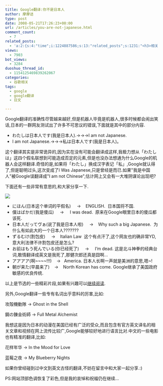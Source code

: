 ```yaml
---
title: Google翻译:你不是日本人
author: 摩摩诘
type: post
date: 2008-05-21T17:26:23+00:00
url: /articles/you-are-not-japanese.html
comment_count:
  - 7
related_posts:
  - 'a:2:{s:4:"time";i:1224887586;s:13:"related_posts";s:1231:"<h3>相关日志</h3><ul class="related_post"><li><a href="http://www.digglife.cn/articles/adsense-for-feed-review.html" title="Google AdSense的Feed广告">Google AdSense的Feed广告</a></li><li><a href="http://www.digglife.cn/articles/input-japanese-emoticons.html" title="如何输入日语颜文字">如何输入日语颜文字</a></li><li><a href="http://www.digglife.cn/articles/google-maps-japan-street-view.html" title="Google地图日本版加入街景(Street View)功能">Google地图日本版加入街景(Street View)功能</a></li><li><a href="http://www.digglife.cn/articles/knol-open.html" title="Google的维基百科Knol正式开放">Google的维基百科Knol正式开放</a></li><li><a href="http://www.digglife.cn/articles/google-docs-templates.html" title="使用开放的模板创建Google文件">使用开放的模板创建Google文件</a></li><li><a href="http://www.digglife.cn/articles/adsense-referrals-retired.html" title="Adsense推介计划将在8月底暂停">Adsense推介计划将在8月底暂停</a></li><li><a href="http://www.digglife.cn/articles/add-google-toolbar-functions-firefox3.html" title="给Firefox 3添加Google Toolbar的功能">给Firefox 3添加Google Toolbar的功能</a></li></ul>";}'
views:
  - 7903
bot_views:
  - 3284
duoshuo_thread_id:
  - 1154125469839262067
categories:
  - 谷歌相关
tags:
  - google
  - google翻译
  - 日文

---
```

Google翻译的准确性尽管越来越好,但是机器人毕竟是机器人,很多时候都会闹出笑话,日本的一群网友测试出了许多不可思议的错误,下面就是其中的部分内容.

  * わたしは日本人です(我是日本人).&#8594;&#8594;&#8594;I am not Japanese. 
  * I am not Japanese.&#8594;&#8594;&#8594;私は日本人です(我是日本人)。 

这个翻译其实是非常诡异的,因为实在没有可能会翻译成这样,我极力想从「わたしは」这四个假名联想到可能造成否定的元素,但是也没办法想通为什么Google的机器人会这样翻译.奇怪的是,如果将「わたし」换成汉字表记「私」,Google就认得了,但是聪明过头,这次变成了I Was Japanese,只是曾经是而已.如果"我是中国人"被Google误翻译成"I am not Chinese",估计网上又会有一大堆阴谋论出现吧?

<!--more-->

下面还有一些非常有意思的,和大家分享一下.

 ![][1]

  * にほん(日本这个单词的平假名)&#160;&#160;&#160;&#160; &#8594;&#160;&#160;&#160; ENGLISH.&#160; 日本国将不国. 
  * 僕はばかだ(我是傻瓜)&#160;&#160;&#160;&#160; &#8594;&#160;&#160;&#160;&#160; I was dead.&#160; 原来在Google眼里日本的傻瓜都该死. 
  * 日本人だってヴぁ(说了我是日本人啦)&#160;&#160;&#160;&#160; &#8594;&#160;&#160;&#160; Why such a big Japanese.&#160; 为什么有如此大的一个日本人??????? 
  * ずるむけ(割包皮)&#160;&#160;&#160;&#160; &#8594;&#160;&#160;&#160; Italian Law&#160; 这个有点汗了,这个网友也的确非常YD,意大利法律不许割包皮还是怎么? 
  * お前はもう死んでいる(你已经死了)&#160;&#160;&#160;&#160; &#8594;&#160;&#160;&#160;&#160; I&#8217;m dead. 这是北斗神拳的经典台词,敢情翻译成英文是我死了,那健次郎还真是囧啊&#8230; 
  * アアアア(啊~~~~!!!)&#160;&#160;&#160; &#8594;&#160;&#160; America. 日本人长啊一声就是美洲的意思,嗯~! 
  * 朝が来た(早晨来了)&#160;&#160;&#160; &#8594;&#160;&#160;&#160; North Korean has come. Google继承了美国政府敏感的优良传统. 

以上是节选的一些精彩片段,如果有兴趣可以<a title="继续阅读" href="http://workingnews.blog117.fc2.com/blog-entry-1085.html" target="_blank">继续阅读</a>.

另外,Google翻译一些专有名词出乎意料的厉害,比如:

攻殻機動隊 &#8594; Ghost in the Shell

鋼の錬金術師 &#8594; Full Metal Alchemist

我想这是因为日本的动漫在美国已经有广泛的受众,而且包含有官方英文译名的相关文章和视频在网上流传比较广,Google能够较好地进行语言比对.中文的一些电影也有精准的翻译,比如:

花样年华 &#8594; In the Mood for Love

蓝莓之夜 &#8594; My Blueberry Nights</p> 

如果你曾经碰到过中文到英文古怪的翻译,不妨在留言中和大家一起分享.:)

PS:网站顶部色调恢复了彩色,但是我的哀悼和祝福仍在继续&#8230;

 [1]: http://digglife.qiniudn.com/qiniu/2538/image/0c9625a4baec758cd3c16ec6f453678b.jpg